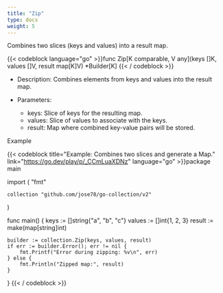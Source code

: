 ```yaml
---
title: "Zip"
type: docs
weight: 5
---
```


Combines two slices (keys and values) into a result map.

{{< codeblock language="go" >}}func Zip[K comparable, V any](keys []K, values []V, result map[K]V) *Builder[K]
{{< / codeblock >}}

* Description: Combines elements from keys and values into the result map.

* Parameters:
    * keys: Slice of keys for the resulting map.
    * values: Slice of values to associate with the keys.
    * result: Map where combined key-value pairs will be stored.

Example

{{< codeblock title="Example: Combines two slices and generate a Map." link="https://go.dev/play/p/_CCmLuaXDNz" language="go" >}}package main

import (
	"fmt"

	collection "github.com/jose78/go-collection/v2"
)

func main() {
	keys := []string{"a", "b", "c"}
	values := []int{1, 2, 3}
	result := make(map[string]int)

	builder := collection.Zip(keys, values, result)
	if err := builder.Error(); err != nil {
		fmt.Printf("Error during zipping: %v\n", err)
	} else {
		fmt.Println("Zipped map:", result)
	}
}
{{< / codeblock >}}